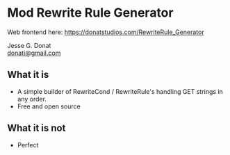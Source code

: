 # Mod Rewrite Rule Generator

Web frontend here: https://donatstudios.com/RewriteRule_Generator

Jesse G. Donat  
donatj@gmail.com

## What it is
* A simple builder of RewriteCond / RewriteRule's handling GET strings in any order.
* Free and open source

## What it is not
* Perfect

